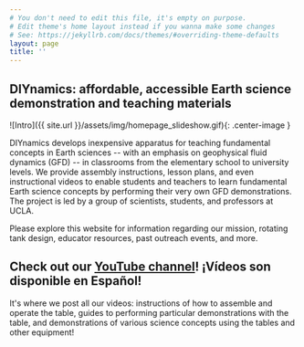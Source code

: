 ```yaml
---
# You don't need to edit this file, it's empty on purpose.
# Edit theme's home layout instead if you wanna make some changes
# See: https://jekyllrb.com/docs/themes/#overriding-theme-defaults
layout: page
title: ''
---
```


## **DIYnamics: affordable, accessible Earth science demonstration and teaching materials**

![Intro]({{ site.url }}/assets/img/homepage_slideshow.gif){: .center-image }

DIYnamics develops inexpensive apparatus for teaching fundamental
concepts in Earth sciences -- with an emphasis on geophysical fluid
dynamics (GFD) -- in classrooms from the elementary school to
university levels.  We provide assembly instructions, lesson plans,
and even instructional videos to enable students and teachers to learn
fundamental Earth science concepts by performing their very own GFD
demonstrations.  The project is led by a group of scientists,
students, and professors at UCLA.

Please explore this website for information regarding our mission,
rotating tank design, educator resources, past outreach events, and
more.

## **Check out our [YouTube channel](http://tinyurl.com/diynamicsvideos)!  &#161;V&iacute;deos son disponible en Espa&ntilde;ol!**

It's where we post all our videos: instructions of how to assemble and
operate the table, guides to performing particular demonstrations with
the table, and demonstrations of various science concepts using the
tables and other equipment!
